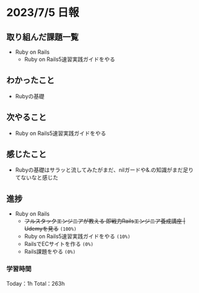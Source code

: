 # 2023/7/5 日報

## 取り組んだ課題一覧
- Ruby on Rails
    - Ruby on Rails5速習実践ガイドをやる

## わかったこと
- Rubyの基礎

## 次やること
- Ruby on Rails5速習実践ガイドをやる

## 感じたこと
- Rubyの基礎はサラッと流してみたがまだ、nilガードや&.の知識がまだ足りてないなと感じた

## 進捗
- Ruby on Rails
    - ~~フルスタックエンジニアが教える 即戦力Railsエンジニア養成講座 | Udemyを見る~~ ``(100%)``
    - Ruby on Rails5速習実践ガイドをやる ``(10%)``
    - RailsでECサイトを作る ``(0%)``
    - Rails課題をやる ``(0%)``

### 学習時間
Today：1h Total：263h
